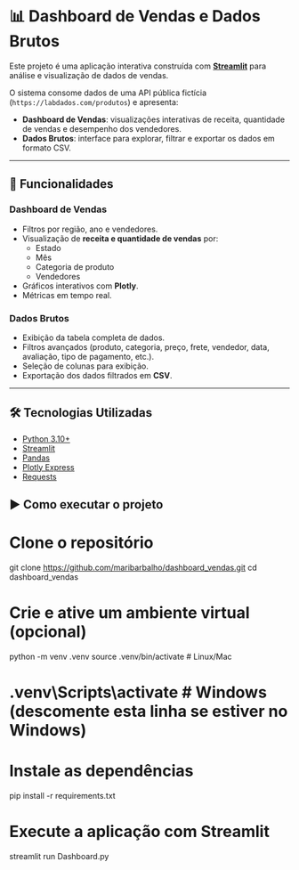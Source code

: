 # 📊 Dashboard de Vendas e Dados Brutos

Este projeto é uma aplicação interativa construída com **[Streamlit](https://streamlit.io/)** para análise e visualização de dados de vendas.  

O sistema consome dados de uma API pública fictícia (`https://labdados.com/produtos`) e apresenta:  
- **Dashboard de Vendas**: visualizações interativas de receita, quantidade de vendas e desempenho dos vendedores.  
- **Dados Brutos**: interface para explorar, filtrar e exportar os dados em formato CSV.  

---

## 🚀 Funcionalidades

### Dashboard de Vendas
- Filtros por região, ano e vendedores.  
- Visualização de **receita e quantidade de vendas** por:  
  - Estado  
  - Mês  
  - Categoria de produto  
  - Vendedores  
- Gráficos interativos com **Plotly**.  
- Métricas em tempo real.  

### Dados Brutos
- Exibição da tabela completa de dados.  
- Filtros avançados (produto, categoria, preço, frete, vendedor, data, avaliação, tipo de pagamento, etc.).  
- Seleção de colunas para exibição.  
- Exportação dos dados filtrados em **CSV**.  

---

## 🛠️ Tecnologias Utilizadas

- [Python 3.10+](https://www.python.org/)  
- [Streamlit](https://streamlit.io/)  
- [Pandas](https://pandas.pydata.org/)  
- [Plotly Express](https://plotly.com/python/plotly-express/)  
- [Requests](https://docs.python-requests.org/)  


## ▶️ Como executar o projeto

# Clone o repositório
git clone https://github.com/maribarbalho/dashboard_vendas.git
cd dashboard_vendas

# Crie e ative um ambiente virtual (opcional)
python -m venv .venv
source .venv/bin/activate   # Linux/Mac
# .venv\Scripts\activate    # Windows (descomente esta linha se estiver no Windows)

# Instale as dependências
pip install -r requirements.txt

# Execute a aplicação com Streamlit
streamlit run Dashboard.py